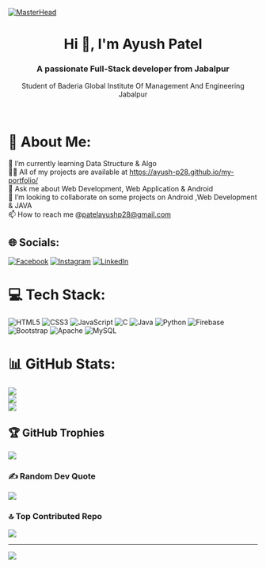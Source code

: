 [![MasterHead](https://im2.ezgif.com/tmp/ezgif-2-1b0b5c0929.gif)](https://ayush-p28.github.io/my-portfolio/)

<h1 align="center">Hi 👋, I'm Ayush Patel</h1>
<h3 align="center">A passionate Full-Stack developer from Jabalpur</h3>
<p align="center">Student of Baderia Global Institute Of Management And Engineering Jabalpur</p>
<br>

# 💫 About Me:
🌱 I’m currently learning Data Structure & Algo<br>👨‍💻 All of my projects are available at https://ayush-p28.github.io/my-portfolio/<br>💬 Ask me about Web Development, Web Application & Android<br>💞️ I’m looking to collaborate on some projects on Android ,Web Development & JAVA<br>📫 How to reach me @patelayushp28@gmail.com


## 🌐 Socials:
[![Facebook](https://img.shields.io/badge/Facebook-%231877F2.svg?logo=Facebook&logoColor=white)](https://facebook.com/https://fb.com/https://www.facebook.com/ayush.kachhipatel) [![Instagram](https://img.shields.io/badge/Instagram-%23E4405F.svg?logo=Instagram&logoColor=white)](https://instagram.com/https://instagram.com/https://www.instagram.com/ayush_akpatel/) [![LinkedIn](https://img.shields.io/badge/LinkedIn-%230077B5.svg?logo=linkedin&logoColor=white)](https://linkedin.com/in/https://linkedin.com/in/https://www.linkedin.com/in/ayush-patel-7aa58a236/) 

# 💻 Tech Stack:
![HTML5](https://img.shields.io/badge/html5-%23E34F26.svg?style=for-the-badge&logo=html5&logoColor=white) ![CSS3](https://img.shields.io/badge/css3-%231572B6.svg?style=for-the-badge&logo=css3&logoColor=white) ![JavaScript](https://img.shields.io/badge/javascript-%23323330.svg?style=for-the-badge&logo=javascript&logoColor=%23F7DF1E) ![C](https://img.shields.io/badge/c-%2300599C.svg?style=for-the-badge&logo=c&logoColor=white) ![Java](https://img.shields.io/badge/java-%23ED8B00.svg?style=for-the-badge&logo=java&logoColor=white) ![Python](https://img.shields.io/badge/python-3670A0?style=for-the-badge&logo=python&logoColor=ffdd54) ![Firebase](https://img.shields.io/badge/firebase-%23039BE5.svg?style=for-the-badge&logo=firebase) ![Bootstrap](https://img.shields.io/badge/bootstrap-%23563D7C.svg?style=for-the-badge&logo=bootstrap&logoColor=white) ![Apache](https://img.shields.io/badge/apache-%23D42029.svg?style=for-the-badge&logo=apache&logoColor=white) ![MySQL](https://img.shields.io/badge/mysql-%2300f.svg?style=for-the-badge&logo=mysql&logoColor=white)
# 📊 GitHub Stats:
![](https://github-readme-stats.vercel.app/api?username=ayush-p28&theme=dark&hide_border=false&include_all_commits=false&count_private=false)<br/>
![](https://github-readme-streak-stats.herokuapp.com/?user=ayush-p28&theme=dark&hide_border=false)<br/>
![](https://github-readme-stats.vercel.app/api/top-langs/?username=ayush-p28&theme=dark&hide_border=false&include_all_commits=false&count_private=false&layout=compact)

## 🏆 GitHub Trophies
![](https://github-profile-trophy.vercel.app/?username=ayush-p28&theme=radical&no-frame=false&no-bg=false&margin-w=4)

### ✍️ Random Dev Quote
![](https://quotes-github-readme.vercel.app/api?type=horizontal&theme=radical)

### 🔝 Top Contributed Repo
![](https://github-contributor-stats.vercel.app/api?username=ayush-p28&limit=5&theme=dark&combine_all_yearly_contributions=true)

---
[![](https://visitcount.itsvg.in/api?id=ayush-p28&icon=0&color=12)](https://visitcount.itsvg.in)

<!-- Proudly created with GPRM ( https://gprm.itsvg.in ) -->
